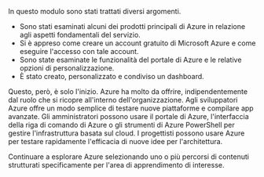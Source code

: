 In questo modulo sono stati trattati diversi argomenti. 

- Sono stati esaminati alcuni dei prodotti principali di Azure in relazione agli aspetti fondamentali del servizio.
- Si è appreso come creare un account gratuito di Microsoft Azure e come eseguire l'accesso con tale account. 
- Sono state esaminate le funzionalità del portale di Azure e le relative opzioni di personalizzazione. 
- È stato creato, personalizzato e condiviso un dashboard.

Questo, però, è solo l'inizio. Azure ha molto da offrire, indipendentemente dal ruolo che si ricopre all'interno dell'organizzazione. Agli sviluppatori Azure offre un modo semplice di testare nuove piattaforme e compilare app avanzate. Gli amministratori possono usare il portale di Azure, l'interfaccia della riga di comando di Azure o gli strumenti di Azure PowerShell per gestire l'infrastruttura basata sul cloud. I progettisti possono usare Azure per testare rapidamente l'efficacia di nuove idee per l'architettura.

Continuare a esplorare Azure selezionando uno o più percorsi di contenuti strutturati specificamente per l'area di apprendimento di interesse.